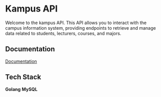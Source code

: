 
# Kampus API

Welcome to the kampus API. This API allows you to interact with the campus information system, providing endpoints to retrieve and manage data related to students, lecturers, courses, and majors.


## Documentation

[Documentation](https://documenter.getpostman.com/view/29081102/2sA3QmCtrK)


## Tech Stack

**Golang** 
**MySQL** 

